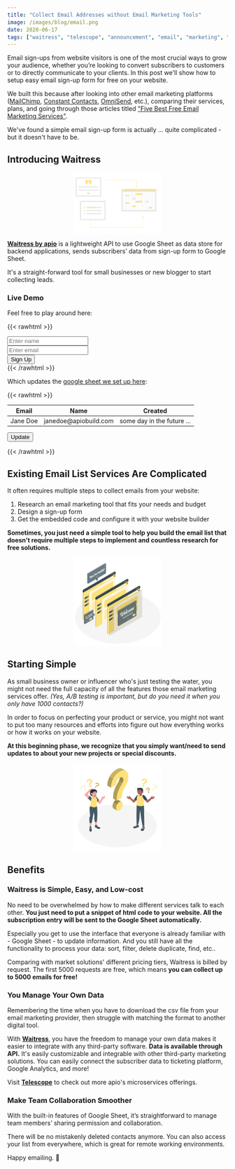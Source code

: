 ```yaml
---
title: "Collect Email Addresses without Email Marketing Tools"
image: /images/blog/email.png
date: 2020-06-17
tags: ["waitress", "telescope", "announcement", "email", "marketing", "google", "sheets"]
---
```


Email sign-ups from website visitors is one of the most crucial ways to grow your audience, whether you’re looking to convert subscribers to customers or to directly communicate to your clients. In this post we'll show how to setup easy email sign-up form for free on your website.

We built this because after looking into other email marketing platforms (<a href="https://mailchimp.com/" target="_blank">MailChimp</a>, <a href="https://www.constantcontact.com/" target="_blank">Constant Contacts</a>, <a href="https://www.omnisend.com/" target="_blank">OmniSend</a>, etc.), comparing their services, plans, and going through those articles titled <a href="https://themeisle.com/blog/best-free-email-marketing-services/" target="_blank">"Five Best Free Email Marketing Services"</a>.

We've found a simple email sign-up form is actually ... quite complicated - but it doesn't have to be.

## Introducing Waitress

<img src="/images/blog/sheet.png" class="post-img">

**<a href="https://telescope.apiobuild.com/app/waitress" target="_blank">Waitress by apio</a>** is a lightweight API to use Google Sheet as data store for backend applications, sends subscribers’ data from sign-up form to Google Sheet.

It's a straight-forward tool for small businesses or new blogger to start collecting leads.

### Live Demo

Feel free to play around here:

{{< rawhtml >}}
<div class="container py-3">
  <div class="card">
    <div class="card-body">
      <form>
        <div class="row">
          <div class="form-group col-4">
            <input type="text" class="form-control" id="fname" placeholder="Enter name">  
          </div>
          <div class="form-group col-6">
            <input type="text" class="form-control" id="femail" placeholder="Enter email">  
          </div>
          <div class="col">
            <button type="button" class="btn btn-primary" onclick="submitForm()">Sign Up</button>
          </div>
        </div>
      </form>
    </div>
  </div>
</div>
{{< /rawhtml >}}

Which updates the 
<a href="https://docs.google.com/spreadsheets/d/1jAJPHwVQ9L37izcEKYLnrTjCnrV-e0P4NS342VMvv3U" target="_blank">google sheet we set up here</a>:

{{< rawhtml >}}
<div class="container py-2">
    <div class="card">
      <div class="card-body">
        <div class="row py-2">
          <div class="col-10">
            <table class="table">
              <thead>
                <tr>
                  <th scope="col">Email</th>
                  <th scope="col">Name</th>
                  <th scope="col">Created</th>
                </tr>
              </thead>
              <tbody>
                <tr>
                  <td id="tname">Jane Doe</td>
                  <td id="temail">janedoe@apiobuild.com</td>
                  <td id="tcreated">some day in the future ...</td>
                </tr>
              </tbody>
            </table>
          </div>
          <div class="col">
            <button type="button" class="btn btn-primary" onclick="updateTable()">Update</button>
          </div>
        </div>
      </div>
  </div>
</div>

<script type="text/javascript">
  let token = "Bearer eyJhbGciOiJIUzI1NiIsInR5cCI6IkpXVCJ9.eyJpZCI6ImIwZGVhODAxLWI1N2ItMTFlYS1hM2M0LTYzZDEwYzc2ODJkNyIsImF1ZCI6Imh0dHBzOi8vYXBpb2J1aWxkLmNvbSIsImlhdCI6MTU5MzAzMjg4OSwiaXNzIjoiZ29vZ2xlLW9hdXRoMnwxMTcwOTA3MTM5NjIwMjgxOTMwMzUiLCJzdWIiOiJnb29nbGUtb2F1dGgyfDExNzA5MDcxMzk2MjAyODE5MzAzNSJ9.ZrJV1ZYLWGXqkzLrmgNbO2APay8NMbp1bTcdWRV5Wzk"
  let url =
  "https://trampoline.apiobuild.com/router/waitress/gsheets/1jAJPHwVQ9L37izcEKYLnrTjCnrV-e0P4NS342VMvv3U";

  function submitForm() {
    var http = new XMLHttpRequest();
    http.open("POST", url, true);
    http.setRequestHeader("Authorization", token);
    http.setRequestHeader("Content-type", "application/json");

    let name = document.getElementById('fname').value;
    let email = document.getElementById('femail').value;
    let created = new Date().toISOString();
    let payload = [
    {
      Name: name,
      Email: email,
      Created: created
    },
    ];
    http.send(JSON.stringify(payload));
  }
  function updateTable() {
    let http = new XMLHttpRequest();
    http.onreadystatechange = function() {
      if (http.readyState === 4) {
        let resp = http.response.data;
        let data = resp[resp.length - 1]
        document.getElementById('tname').innerHTML = data["Name"];
        document.getElementById('temail').innerHTML = data["Email"];
        document.getElementById('tcreated').innerHTML = data["Created"];
      }
    }
    http.responseType = 'json';
    http.open("GET", url, true);

    http.setRequestHeader("Authorization", token);
    http.setRequestHeader("Content-type", "application/json");
    http.send();
  }
</script>
{{< /rawhtml >}}

## Existing Email List Services Are Complicated

It often requires multiple steps to collect emails from your website:

1. Research an email marketing tool that fits your needs and budget
2. Design a sign-up form
3. Get the embedded code and configure it with your website builder

**Sometimes, you just need a simple tool to help you build the email list that doesn’t require multiple steps to implement and countless research for free solutions.**  

<img src="/images/blog/complicated.png" class="post-img">

## Starting Simple

As small business owner or influencer who's just testing the water, you might not need the full capacity of all the features those email marketing services offer. *(Yes, A/B testing is important, but do you need it when you only have 1000 contacts?)*

In order to focus on perfecting your product or service, you might not want to put too many resources and efforts into figure out how everything works or how it works on your website.

**At this beginning phase, we recognize that you simply want/need to send updates to about your new projects or special discounts.**  

<img src="/images/blog/questions.png" class="post-img">

## Benefits

### Waitress is Simple, Easy, and Low-cost

No need to be overwhelmed by how to make different services talk to each other. **You just need to put a snippet of html code to your website. All the subscription entry will be sent to the Google Sheet automatically.**

Especially you get to use the interface that everyone is already familiar with - Google Sheet - to update information. And you still have all the functionality to process your data: sort, filter, delete duplicate, find, etc..

Comparing with market solutions' different pricing tiers, Waitress is billed by request. The first 5000 requests are free, which means **you can collect up to 5000 emails for free!**

### You Manage Your Own Data

Remembering the time when you have to download the csv file from your email marketing provider, then struggle with matching the format to another digital tool.

With **<a href="https://telescope.apiobuild.com/app/waitress" target="_blank">Waitress</a>**, you have the freedom to manage your own data makes it easier to integrate with any third-party software. **Data is available through API.** It's easily customizable and integrable with other third-party marketing solutions. You can easily connect the subscriber data to ticketing platform, Google Analytics, and more!

Visit **<a href="https://telescope.apiobuild.com/" target="_blank">Telescope</a>** to check out more apio's microservices offerings.

### Make Team Collaboration Smoother

With the built-in features of Google Sheet, it’s straightforward to manage team members’ sharing permission and collaboration.

There will be no mistakenly deleted contacts anymore. You can also access your list from everywhere, which is great for remote working environments.

Happy emailing. 📧

<style>
.post-img {
    display: block;
    margin-left: auto;
    margin-right: auto;
    max-width: 40%;
}
</style>
